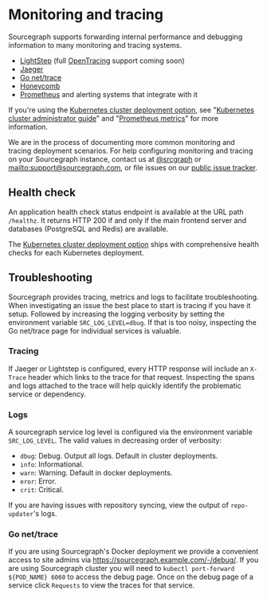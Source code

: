 # Monitoring and tracing

Sourcegraph supports forwarding internal performance and debugging information to many monitoring and tracing systems.

- [LightStep](https://lightstep.com) (full [OpenTracing](http://opentracing.io/) support coming soon)
- [Jaeger](https://github.com/jaegertracing/jaeger#readme)
- [Go net/trace](https://godoc.org/golang.org/x/net/trace)
- [Honeycomb](https://honeycomb.io/)
- [Prometheus](https://prometheus.io/) and alerting systems that integrate with it

If you're using the [Kubernetes cluster deployment option](https://github.com/sourcegraph/deploy-sourcegraph), see "[Kubernetes cluster administrator guide](https://github.com/sourcegraph/deploy-sourcegraph/blob/master/docs/admin-guide.md)" and "[Prometheus metrics](https://github.com/sourcegraph/deploy-sourcegraph/blob/master/docs/prom-metrics.md)" for more information.

We are in the process of documenting more common monitoring and tracing deployment scenarios. For help configuring monitoring and tracing on your Sourcegraph instance, contact us at [@srcgraph](https://twitter.com/srcgraph) or <mailto:support@sourcegraph.com>, or file issues on our [public issue tracker](https://github.com/sourcegraph/issues/issues).

## Health check

An application health check status endpoint is available at the URL path `/healthz`. It returns HTTP 200 if and only if the main frontend server and databases (PostgreSQL and Redis) are available.

The [Kubernetes cluster deployment option](https://github.com/sourcegraph/deploy-sourcegraph) ships with comprehensive health checks for each Kubernetes deployment.

## Troubleshooting

Sourcegraph provides tracing, metrics and logs to facilitate troubleshooting. When investigating an issue the best place to start is tracing if you have it setup. Followed by increasing the logging verbosity by setting the environment variable `SRC_LOG_LEVEL=dbug`. If that is too noisy, inspecting the Go net/trace page for individual services is valuable.

### Tracing

If Jaeger or Lightstep is configured, every HTTP response will include an `X-Trace` header which links to the trace for that request. Inspecting the spans and logs attached to the trace will help quickly identify the problematic service or dependency.

### Logs

A sourcegraph service log level is configured via the environment variable `SRC_LOG_LEVEL`. The valid values in decreasing order of verbosity:

* `dbug`: Debug. Output all logs. Default in cluster deployments.
* `info`: Informational.
* `warn`: Warning. Default in docker deployments.
* `eror`: Error.
* `crit`: Critical.

If you are having issues with repository syncing, view the output of `repo-updater`'s logs.

### Go net/trace

If you are using Sourcegraph's Docker deployment we provide a convenient access to site admins via https://sourcegraph.example.com/-/debug/. If you are using Sourcegraph cluster you will need to `kubectl port-forward ${POD_NAME} 6060` to access the debug page. Once on the debug page of a service click `Requests` to view the traces for that service.
